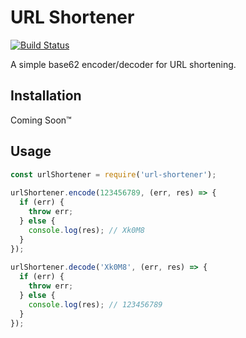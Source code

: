 # URL Shortener
[![Build Status](https://travis-ci.org/tmelliottjr/url-shortener.svg?branch=master)](https://travis-ci.org/tmelliottjr/url-shortener)
  
  
A simple base62 encoder/decoder for URL shortening.

## Installation
Coming Soon™

## Usage
```javascript
const urlShortener = require('url-shortener');
 
urlShortener.encode(123456789, (err, res) => {
  if (err) {
    throw err;
  } else {
    console.log(res); // Xk0M8
  }  
});
 
urlShortener.decode('Xk0M8', (err, res) => {
  if (err) { 
    throw err;
  } else {
    console.log(res); // 123456789
  }  
});
```
